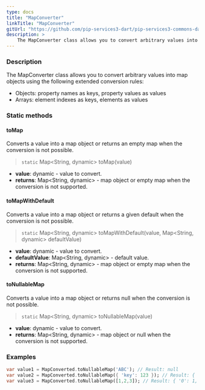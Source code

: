 ```yaml
---
type: docs
title: "MapConverter"
linkTitle: "MapConverter"
gitUrl: "https://github.com/pip-services3-dart/pip-services3-commons-dart"
description: > 
    The MapConverter class allows you to convert arbitrary values into map objects using extended conversion rules.
---
```


### Description
The MapConverter class allows you to convert arbitrary values into map objects using the following extended conversion rules:

- Objects: property names as keys, property values as values   
- Arrays: element indexes as keys, elements as values

### Static methods

#### toMap
Converts a value into a map object or returns an empty map when the conversion is not possible.

> `static` Map\<String, dynamic\> toMap(value)

- **value**: dynamic - value to convert.
- **returns**: Map\<String, dynamic\> - map object or empty map when the conversion is not supported.

#### toMapWithDefault
Converts a value into a map object or returns a given default when the conversion is not possible.

> `static` Map\<String, dynamic\> toMapWithDefault(value, Map\<String, dynamic\> defaultValue)

- **value**: dynamic - value to convert.
- **defaultValue**: Map\<String, dynamic\> - default value.
- **returns**: Map\<String, dynamic\> - map object or empty map when the conversion is not supported.

#### toNullableMap
Converts a value into a map object or returns null when the conversion is not possible.

> `static` Map\<String, dynamic\> toNullableMap(value)

- **value**: dynamic - value to convert.
- **returns**: Map\<String, dynamic\> - map object or null when the conversion is not supported.


### Examples

```dart
var value1 = MapConverted.toNullableMap('ABC'); // Result: null
var value2 = MapConverted.toNullableMap({ 'key': 123 }); // Result: { 'key': 123 }
var value3 = MapConverted.toNullableMap([1,2,3]); // Result: { '0': 1, '1': 2, '2': 3 }

```
